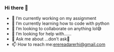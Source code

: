 ### Hi there 👋
- 🔭 I’m currently working on my assignment
- 🌱 I’m currently learning how to code with python
- 👯 I’m looking to collaborate on anything lol😅
- 🤔 I’m looking for help with......
- 💬 Ask me about ...don't ask🥲
- 📫 How to reach me:erereadarerhi@gmail.com
<!--
**rias-cornerx/rias-cornerx** is a ✨ _special_ ✨ repository because its `README.md` (this file) appears on your GitHub profile.

Here are some ideas to get you started:

- 🔭 I’m currently working on my assignment
- 🌱 I’m currently learning how to code with python
- 👯 I’m looking to collaborate on anything lol😅
- 🤔 I’m looking for help with......
- 💬 Ask me about ...don't ask🥲
- 📫 How to reach me:erereadarerhi@gmail.com
- 
-
-->
